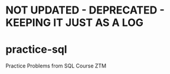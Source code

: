# NOT UPDATED - DEPRECATED - KEEPING IT JUST AS A LOG
# practice-sql
Practice Problems from SQL Course ZTM
